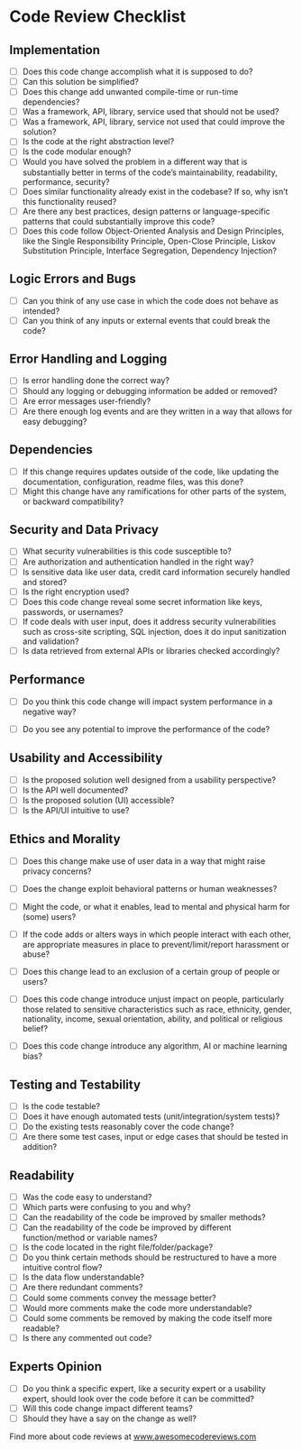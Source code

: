 # Code Review Checklist

## Implementation
- [ ] Does this code change accomplish what it is supposed to do?
- [ ] Can this solution be simplified?
- [ ] Does this change add unwanted compile-time or run-time dependencies?
- [ ] Was a framework, API, library, service used that should not be used?
- [ ] Was a framework, API, library, service not used that could improve the solution?
- [ ] Is the code at the right abstraction level?
- [ ] Is the code modular enough?
- [ ] Would you have solved the problem in a different way that is substantially better in terms of the code’s maintainability, readability, performance, security?
- [ ] Does similar functionality already exist in the codebase? If so, why isn’t this functionality reused?
- [ ] Are there any best practices, design patterns or language-specific patterns that could substantially improve this code? 
- [ ] Does this code follow Object-Oriented Analysis and Design Principles, like the Single Responsibility Principle, Open-Close Principle, Liskov Substitution Principle, Interface Segregation, Dependency Injection?

## Logic Errors and Bugs
- [ ] Can you think of any use case in which the
code does not behave as intended?
- [ ] Can you think of any inputs or external events
that could break the code?

## Error Handling and Logging
- [ ] Is error handling done the correct way?
- [ ] Should any logging or debugging information
be added or removed?
- [ ] Are error messages user-friendly?
- [ ] Are there enough log events and are they
written in a way that allows for easy
debugging?

## Dependencies
- [ ] If this change requires updates outside of the
code, like updating the documentation,
configuration, readme files, was this done?
- [ ] Might this change have any ramifications for
other parts of the system, or backward
compatibility?

## Security and Data Privacy
- [ ] What security vulnerabilities is this code susceptible to?
- [ ] Are authorization and authentication handled
in the right way?
- [ ] Is sensitive data like user data, credit card
information securely handled and stored?
- [ ] Is the right encryption used?
- [ ] Does this code change reveal some secret
information like keys, passwords, or usernames?
- [ ] If code deals with user input, does it address
security vulnerabilities such as cross-site
scripting, SQL injection, does it do input
sanitization and validation?
- [ ] Is data retrieved from external APIs or libraries
checked accordingly?

## Performance
- [ ] Do you think this code change will impact
system performance in a negative way?
- [ ] Do you see any potential to improve the
performance of the code?


## Usability and Accessibility
- [ ] Is the proposed solution well designed from a
usability perspective?
- [ ] Is the API well documented?
- [ ] Is the proposed solution (UI) accessible?
- [ ] Is the API/UI intuitive to use?

## Ethics and Morality
- [ ] Does this change make use of user data in a way that 
might raise privacy concerns?
- [ ] Does the change exploit behavioral patterns or human
weaknesses? 
- [ ] Might the code, or what it enables, lead to mental 
and physical harm for (some) users?
- [ ] If the code adds or alters ways in which people 
interact with each other, are appropriate measures
in place to prevent/limit/report harassment or abuse?
- [ ] Does this change lead to an exclusion of a certain
group of people or users?
- [ ] Does this code change introduce unjust impact on people, 
particularly those related to sensitive characteristics such as
race, ethnicity, gender, nationality, income, sexual orientation, ability, 
and political or religious belief?
- [ ] Does this code change introduce any algorithm, 
AI  or machine learning bias?


## Testing and Testability
- [ ] Is the code testable?
- [ ] Does it have enough automated tests
(unit/integration/system tests)?
- [ ] Do the existing tests reasonably cover the code
change?
- [ ] Are there some test cases, input or edge cases
that should be tested in addition?

## Readability
- [ ] Was the code easy to understand?
- [ ] Which parts were confusing to you and why?
- [ ] Can the readability of the code be improved by
smaller methods?
- [ ] Can the readability of the code be improved by
different function/method or variable names?
- [ ] Is the code located in the right
file/folder/package?
- [ ] Do you think certain methods should be
restructured to have a more intuitive control
flow?
- [ ] Is the data flow understandable?
- [ ] Are there redundant comments?
- [ ] Could some comments convey the message
better?
- [ ] Would more comments make the code more
understandable?
- [ ] Could some comments be removed by making the code itself more readable?
- [ ] Is there any commented out code?

## Experts Opinion
- [ ] Do you think a specific expert, like a security
expert or a usability expert, should look over
the code before it can be committed?
- [ ] Will this code change impact different teams?
- [ ] Should they have a say on the change as
well?

Find more about code reviews at www.awesomecodereviews.com
